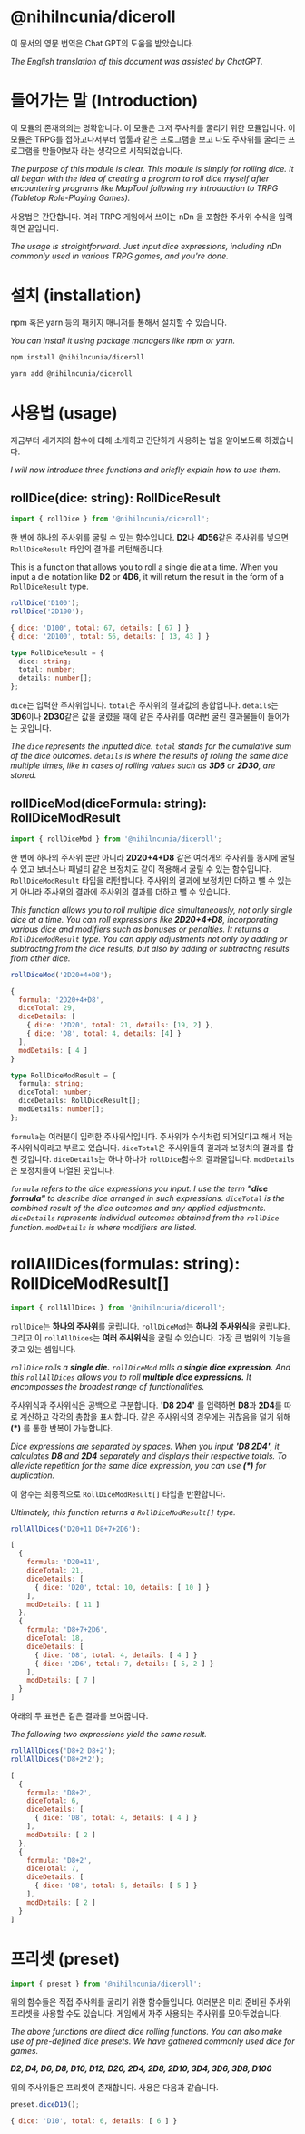 # @nihilncunia/diceroll
이 문서의 영문 번역은 Chat GPT의 도움을 받았습니다.

*The English translation of this document was assisted by ChatGPT.*
# 들어가는 말 (Introduction)

이 모듈의 존재의의는 명확합니다. 이 모듈은 그저 주사위를 굴리기 위한 모듈입니다. 이 모듈은 TRPG를 접하고나서부터 맵툴과 같은 프로그램을 보고 나도 주사위를 굴리는 프로그램을 만들어보자 라는 생각으로 시작되었습니다.

*The purpose of this module is clear. This module is simply for rolling dice. It all began with the idea of creating a program to roll dice myself after encountering programs like MapTool following my introduction to TRPG (Tabletop Role-Playing Games).*

사용법은 간단합니다. 여러 TRPG 게임에서 쓰이는 nDn 을 포함한 주사위 수식을 입력하면 끝입니다.

*The usage is straightforward. Just input dice expressions, including nDn commonly used in various TRPG games, and you're done.*

# 설치 (installation)
npm 혹은 yarn 등의 패키지 매니저를 통해서 설치할 수 있습니다.

*You can install it using package managers like npm or yarn.*

```bash
npm install @nihilncunia/diceroll
```

```bash
yarn add @nihilncunia/diceroll
```

# 사용법 (usage)
지금부터 세가지의 함수에 대해 소개하고 간단하게 사용하는 법을 알아보도록 하겠습니다.

*I will now introduce three functions and briefly explain how to use them.*

## rollDice(dice: string): RollDiceResult

```js
import { rollDice } from '@nihilncunia/diceroll';
```

한 번에 하나의 주사위를 굴릴 수 있는 함수입니다. **D2**나 **4D56**같은 주사위를 넣으면 `RollDiceResult` 타입의 결과를 리턴해줍니다.

This is a function that allows you to roll a single die at a time. When you input a die notation like **D2** or **4D6**, it will return the result in the form of a `RollDiceResult` type.

```js
rollDice('D100');
rollDice('2D100');
```

```js
{ dice: 'D100', total: 67, details: [ 67 ] }
{ dice: '2D100', total: 56, details: [ 13, 43 ] }
```

```ts
type RollDiceResult = {
  dice: string;
  total: number;
  details: number[];
};
```

`dice`는 입력한 주사위입니다. `total`은 주사위의 결과값의 총합입니다. `details`는 **3D6**이나 **2D30**같은 값을 굴렸을 때에 같은 주사위를 여러번 굴린 결과물들이 들어가는 곳입니다.

*The `dice` represents the inputted dice. `total` stands for the cumulative sum of the dice outcomes. `details` is where the results of rolling the same dice multiple times, like in cases of rolling values such as **3D6** or **2D30**, are stored.*

## rollDiceMod(diceFormula: string): RollDiceModResult

```js
import { rollDiceMod } from '@nihilncunia/diceroll';
```

한 번에 하나의 주사위 뿐만 아니라 **2D20+4+D8** 같은 여러개의 주사위를 동시에 굴릴 수 있고 보너스나 패널티 같은 보정치도 같이 적용해서 굴릴 수 있는 함수입니다. `RollDiceModResult` 타입을 리턴합니다. 주사위의 결과에 보정치만 더하고 뺄 수 있는 게 아니라 주사위의 결과에 주사위의 결과를 더하고 뺄 수 있습니다.

*This function allows you to roll multiple dice simultaneously, not only single dice at a time. You can roll expressions like **2D20+4+D8**, incorporating various dice and modifiers such as bonuses or penalties. It returns a `RollDiceModResult` type. You can apply adjustments not only by adding or subtracting from the dice results, but also by adding or subtracting results from other dice.*

```js
rollDiceMod('2D20+4+D8');
```

```js
{
  formula: '2D20+4+D8',
  diceTotal: 29,
  diceDetails: [
    { dice: '2D20', total: 21, details: [19, 2] },
    { dice: 'D8', total: 4, details: [4] }
  ],
  modDetails: [ 4 ]
}
```

```ts
type RollDiceModResult = {
  formula: string;
  diceTotal: number;
  diceDetails: RollDiceResult[];
  modDetails: number[];
};
```
`formula`는 여러분이 입력한 주사위식입니다. 주사위가 수식처럼 되어있다고 해서 저는 주사위식이라고 부르고 있습니다. `diceTotal`은 주사위들의 결과과 보정치의 결과를 합친 것입니다. `diceDetails`는 하나 하나가 `rollDice`함수의 결과물입니다. `modDetails`은 보정치들이 나열된 곳입니다.

*`formula` refers to the dice expressions you input. I use the term **"dice formula"** to describe dice arranged in such expressions. `diceTotal` is the combined result of the dice outcomes and any applied adjustments. `diceDetails` represents individual outcomes obtained from the `rollDice` function. `modDetails` is where modifiers are listed.*

# rollAllDices(formulas: string): RollDiceModResult[]

```js
import { rollAllDices } from '@nihilncunia/diceroll';
```

`rollDice`는 **하나의 주사위**를 굴립니다. `rollDiceMod`는 **하나의 주사위식**을 굴립니다. 그리고 이 `rollAllDices`는 **여러 주사위식**을 굴릴 수 있습니다. 가장 큰 범위의 기능을 갖고 있는 셈입니다.

*`rollDice` rolls a **single die.** `rollDiceMod` rolls a **single dice expression.** And this `rollAllDices` allows you to roll **multiple dice expressions.** It encompasses the broadest range of functionalities.*

주사위식과 주사위식은 공백으로 구분합니다. **'D8 2D4'** 를 입력하면 **D8**과 **2D4**를 따로 계산하고 각각의 총합을 표시합니다. 같은 주사위식의 경우에는 귀찮음을 덜기 위해 **(\*)** 를 통한 반복이 가능합니다.

*Dice expressions are separated by spaces. When you input **'D8 2D4'**, it calculates **D8** and **2D4** separately and displays their respective totals. To alleviate repetition for the same dice expression, you can use **(\*)** for duplication.*

이 함수는 최종적으로 `RollDiceModResult[]` 타입을 반환합니다.

*Ultimately, this function returns a `RollDiceModResult[]` type.*

```js
rollAllDices('D20+11 D8+7+2D6');
```

```js
[
  {
    formula: 'D20+11',
    diceTotal: 21,
    diceDetails: [
      { dice: 'D20', total: 10, details: [ 10 ] }
    ],
    modDetails: [ 11 ]
  },
  {
    formula: 'D8+7+2D6',
    diceTotal: 18,
    diceDetails: [
      { dice: 'D8', total: 4, details: [ 4 ] }
      { dice: '2D6', total: 7, details: [ 5, 2 ] }
    ],
    modDetails: [ 7 ]
  }
]
```

아래의 두 표현은 같은 결과를 보여줍니다.

*The following two expressions yield the same result.*

```js
rollAllDices('D8+2 D8+2');
rollAllDices('D8+2*2');
```

```js
[
  {
    formula: 'D8+2',
    diceTotal: 6,
    diceDetails: [
      { dice: 'D8', total: 4, details: [ 4 ] }
    ],
    modDetails: [ 2 ]
  },
  {
    formula: 'D8+2',
    diceTotal: 7,
    diceDetails: [
      { dice: 'D8', total: 5, details: [ 5 ] }
    ],
    modDetails: [ 2 ]
  }
]
```

# 프리셋 (preset)

```js
import { preset } from '@nihilncunia/diceroll';
```

위의 함수들은 직접 주사위를 굴리기 위한 함수들입니다. 여러분은 미리 준비된 주사위 프리셋을 사용할 수도 있습니다. 게임에서 자주 사용되는 주사위를 모아두었습니다.

*The above functions are direct dice rolling functions. You can also make use of pre-defined dice presets. We have gathered commonly used dice for games.*

***D2, D4, D6, D8, D10, D12, D20, 2D4, 2D8, 2D10, 3D4, 3D6, 3D8, D100***

위의 주사위들은 프리셋이 존재합니다. 사용은 다음과 같습니다.

```js
preset.diceD10();
```

```js
{ dice: 'D10', total: 6, details: [ 6 ] }
```
